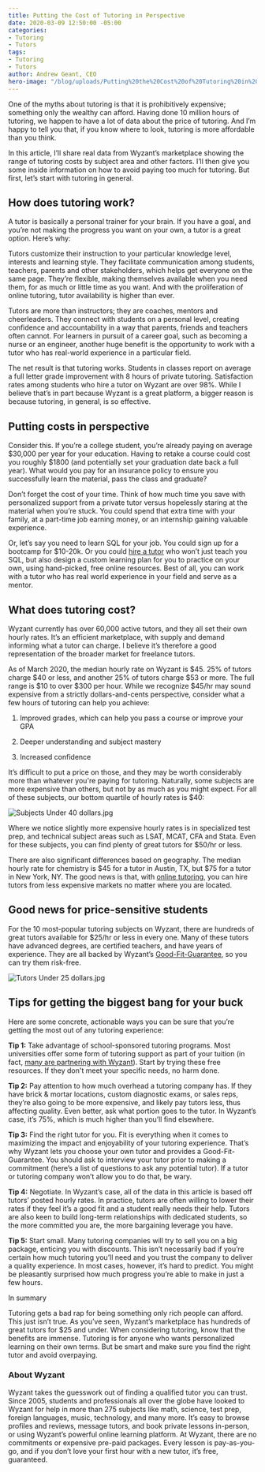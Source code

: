 ```yaml
---
title: Putting the Cost of Tutoring in Perspective
date: 2020-03-09 12:50:00 -05:00
categories:
- Tutoring
- Tutors
tags:
- Tutoring
- Tutors
author: Andrew Geant, CEO
hero-image: "/blog/uploads/Putting%20the%20Cost%20of%20Tutoring%20in%20Perspective.png"
---
```


One of the myths about tutoring is that it is prohibitively expensive; something only the wealthy can afford. Having done 10 million hours of tutoring, we happen to have a lot of data about the price of tutoring. And I’m happy to tell you that, if you know where to look, tutoring is more affordable than you think.

In this article, I’ll share real data from Wyzant’s marketplace showing the range of tutoring costs by subject area and other factors. I’ll then give you some inside information on how to avoid paying too much for tutoring. But first, let’s start with tutoring in general.

## How does tutoring work?

A tutor is basically a personal trainer for your brain. If you have a goal, and you’re not making the progress you want on your own, a tutor is a great option. Here’s why:

Tutors customize their instruction to your particular knowledge level, interests and learning style. They facilitate communication among students, teachers, parents and other stakeholders, which helps get everyone on the same page. They’re flexible, making themselves available when you need them, for as much or little time as you want. And with the proliferation of online tutoring, tutor availability is higher than ever.

Tutors are more than instructors; they are coaches, mentors and cheerleaders. They connect with students on a personal level, creating confidence and accountability in a way that parents, friends and teachers often cannot. For learners in pursuit of a career goal, such as becoming a nurse or an engineer, another huge benefit is the opportunity to work with a tutor who has real-world experience in a particular field.

The net result is that tutoring works. Students in classes report on average a full letter grade improvement with 8 hours of private tutoring. Satisfaction rates among students who hire a tutor on Wyzant are over 98%. While I believe that’s in part because Wyzant is a great platform, a bigger reason is because tutoring, in general, is so effective.

## Putting costs in perspective

Consider this. If you’re a college student, you’re already paying on average $30,000 per year for your education. Having to retake a course could cost you roughly $1800 (and potentially set your graduation date back a full year). What would you pay for an insurance policy to ensure you successfully learn the material, pass the class and graduate?

Don’t forget the cost of your time. Think of how much time you save with personalized support from a private tutor versus hopelessly staring at the material when you’re stuck. You could spend that extra time with your family, at a part-time job earning money, or an internship gaining valuable experience.

Or, let’s say you need to learn SQL for your job. You could sign up for a bootcamp for $10-20k. Or you could [hire a tutor](https://www.wyzant.com/SQL_tutors.aspx) who won’t just teach you SQL, but also design a custom learning plan for you to practice on your own, using hand-picked, free online resources. Best of all, you can work with a tutor who has real world experience in your field and serve as a mentor.

## What does tutoring cost?

Wyzant currently has over 60,000 active tutors, and they all set their own hourly rates. It’s an efficient marketplace, with supply and demand informing what a tutor can charge. I believe it’s therefore a good representation of the broader market for freelance tutors.

As of March 2020, the median hourly rate on Wyzant is $45. 25% of tutors charge $40 or less, and another 25% of tutors charge $53 or more. The full range is $10 to over $300 per hour. While we recognize $45/hr may sound expensive from a strictly dollars-and-cents perspective, consider what a few hours of tutoring can help you achieve:

1. Improved grades, which can help you pass a course or improve your GPA

2. Deeper understanding and subject mastery

3. Increased confidence

It’s difficult to put a price on those, and they may be worth considerably more than whatever you're paying for tutoring. Naturally, some subjects are more expensive than others, but not by as much as you might expect. For all of these subjects, our bottom quartile of hourly rates is $40:

![Subjects Under 40 dollars.jpg](/blog/uploads/Subjects%20Under%2040%20dollars.jpg)

Where we notice slightly more expensive hourly rates is in specialized test prep, and technical subject areas such as LSAT, MCAT, CFA and Stata. Even for these subjects, you can find plenty of great tutors for $50/hr or less.

There are also significant differences based on geography. The median hourly rate for chemistry is $45 for a tutor in Austin, TX, but $75 for a tutor in New York, NY. The good news is that, with [online tutoring](https://www.wyzant.com/online/student), you can hire tutors from less expensive markets no matter where you are located.

## Good news for price-sensitive students

For the 10 most-popular tutoring subjects on Wyzant, there are hundreds of great tutors available for $25/hr or less in every one. Many of these tutors have advanced degrees, are certified teachers, and have years of experience. They are all backed by Wyzant’s [Good-Fit-Guarantee](https://support.wyzant.com/hc/en-us/articles/208602136-What-s-the-Good-Fit-Guarantee-), so you can try them risk-free.

![Tutors Under 25 dollars.jpg](/blog/uploads/Tutors%20Under%2025%20dollars.jpg)

## Tips for getting the biggest bang for your buck

Here are some concrete, actionable ways you can be sure that you’re getting the most out of any tutoring experience:

**Tip 1:** Take advantage of school-sponsored tutoring programs. Most universities offer some form of tutoring support as part of your tuition (in fact, [many are partnering with Wyzant](https://www.wyzant.com/blog/tutor/are-partner-sponsored-students-a-good-fit-for-your-business/)). Start by trying these free resources. If they don't meet your specific needs, no harm done.

**Tip 2:** Pay attention to how much overhead a tutoring company has. If they have brick & mortar locations, custom diagnostic exams, or sales reps, they’re also going to be more expensive, and likely pay tutors less, thus affecting quality. Even better, ask what portion goes to the tutor. In Wyzant’s case, it’s 75%, which is much higher than you’ll find elsewhere.

**Tip 3:** Find the right tutor for you. Fit is everything when it comes to maximizing the impact and enjoyability of your tutoring experience. That’s why Wyzant lets you choose your own tutor and provides a Good-Fit-Guarantee. You should ask to interview your tutor prior to making a commitment (here’s a list of questions to ask any potential tutor). If a tutor or tutoring company won’t allow you to do that, be wary.

**Tip 4:** Negotiate. In Wyzant’s case, all of the data in this article is based off tutors’ posted hourly rates. In practice, tutors are often willing to lower their rates if they feel it’s a good fit and a student really needs their help. Tutors are also keen to build long-term relationships with dedicated students, so the more committed you are, the more bargaining leverage you have.

**Tip 5:** Start small. Many tutoring companies will try to sell you on a big package, enticing you with discounts. This isn’t necessarily bad if you’re certain how much tutoring you’ll need and you trust the company to deliver a quality experience. In most cases, however, it’s hard to predict. You might be pleasantly surprised how much progress you’re able to make in just a few hours.

In summary

Tutoring gets a bad rap for being something only rich people can afford. This just isn’t true. As you’ve seen, Wyzant’s marketplace has hundreds of great tutors for $25 and under. When considering tutoring, know that the benefits are immense. Tutoring is for anyone who wants personalized learning on their own terms. But be smart and make sure you find the right tutor and avoid overpaying.

### About Wyzant

Wyzant takes the guesswork out of finding a qualified tutor you can trust. Since 2005, students and professionals all over the globe have looked to Wyzant for help in more than 275 subjects like math, science, test prep, foreign languages, music, technology, and many more.  It’s easy to browse profiles and reviews, message tutors, and book private lessons in-person, or using Wyzant’s powerful online learning platform. At Wyzant, there are no commitments or expensive pre-paid packages. Every lesson is pay-as-you-go, and if you don’t love your first hour with a new tutor, it’s free, guaranteed.